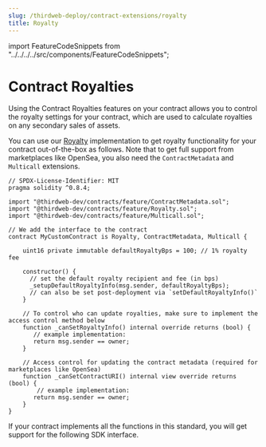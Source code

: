 ```yaml
---
slug: /thirdweb-deploy/contract-extensions/royalty
title: Royalty
---
```


import FeatureCodeSnippets from "../../../../src/components/FeatureCodeSnippets";

# Contract Royalties

Using the Contract Royalties features on your contract allows you to control the royalty settings for your contract, which are used to calculate royalties on any secondary sales of assets.

You can use our [Royalty](https://github.com/thirdweb-dev/contracts/feature/permissions/Royalty.sol) implementation to get royalty functionality for your contract out-of-the-box as follows. Note that to get full support from marketplaces like OpenSea, you also need the `ContractMetadata` and `Multicall` extensions.

```solidity
// SPDX-License-Identifier: MIT
pragma solidity ^0.8.4;

import "@thirdweb-dev/contracts/feature/ContractMetadata.sol";
import "@thirdweb-dev/contracts/feature/Royalty.sol";
import "@thirdweb-dev/contracts/feature/Multicall.sol";

// We add the interface to the contract
contract MyCustomContract is Royalty, ContractMetadata, Multicall {

    uint16 private immutable defaultRoyaltyBps = 100; // 1% royalty fee
    
    constructor() {
      // set the default royalty recipient and fee (in bps)
      _setupDefaultRoyaltyInfo(msg.sender, defaultRoyaltyBps);
      // can also be set post-deployment via `setDefaultRoyaltyInfo()`
    }

    // To control who can update royalties, make sure to implement the access control method below
    function _canSetRoyaltyInfo() internal override returns (bool) {
       // example implementation:
       return msg.sender == owner;
    }
    
    // Access control for updating the contract metadata (required for marketplaces like OpenSea)
    function _canSetContractURI() internal view override returns (bool) {
        // example implementation:
       return msg.sender == owner;
    }
}
```

If your contract implements all the functions in this standard, you will get support for the following SDK interface.

<FeatureCodeSnippets featureName="Royalty" />
